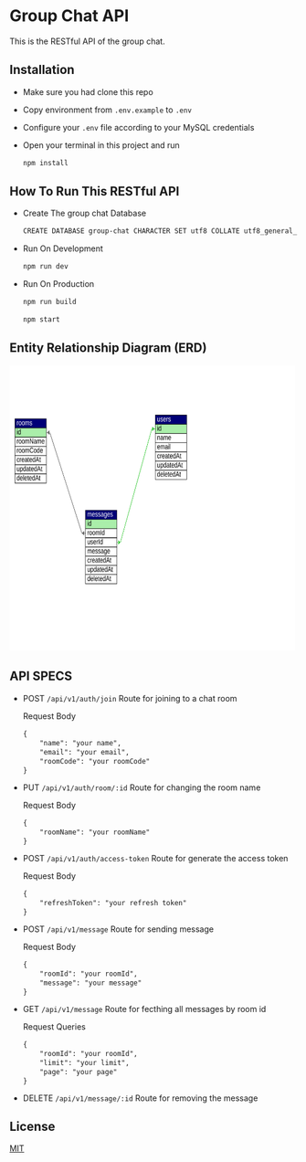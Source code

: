 # Group Chat API

This is the RESTful API of the group chat.

## Installation 

- Make sure you had clone this repo
- Copy environment from `.env.example` to `.env`
- Configure your `.env` file according to your MySQL credentials
- Open your terminal in this project and run 

	```bash
	npm install
	```

## How To Run This RESTful API

- Create The group chat Database

	```bash
	CREATE DATABASE group-chat CHARACTER SET utf8 COLLATE utf8_general_ci;
	```

- Run On Development

	```bash
	npm run dev
	```

- Run On Production

	```bash
	npm run build
	```

	```bash
	npm start
	```

## Entity Relationship Diagram (ERD)

[<img src="erd.svg" width="500" height="500" />](erd.svg)

## API SPECS

- POST `/api/v1/auth/join` Route for joining to a chat room

	Request Body

	```
	{
		"name": "your name",
		"email": "your email",
		"roomCode": "your roomCode"
	}
	```

- PUT `/api/v1/auth/room/:id` Route for changing the room name

	Request Body

	```
	{
		"roomName": "your roomName"
	}
	```
- POST `/api/v1/auth/access-token` Route for generate the access token

	Request Body

	```
	{
		"refreshToken": "your refresh token"
	}
	```
- POST `/api/v1/message` Route for sending message

	Request Body

	```
	{
		"roomId": "your roomId",
		"message": "your message"
	}
	```

- GET `/api/v1/message` Route for fecthing all messages by room id

	Request Queries

	```
	{
		"roomId": "your roomId",
		"limit": "your limit",
		"page": "your page"
	}
	```

- DELETE `/api/v1/message/:id` Route for removing the message

## License
[MIT](https://choosealicense.com/licenses/mit/)